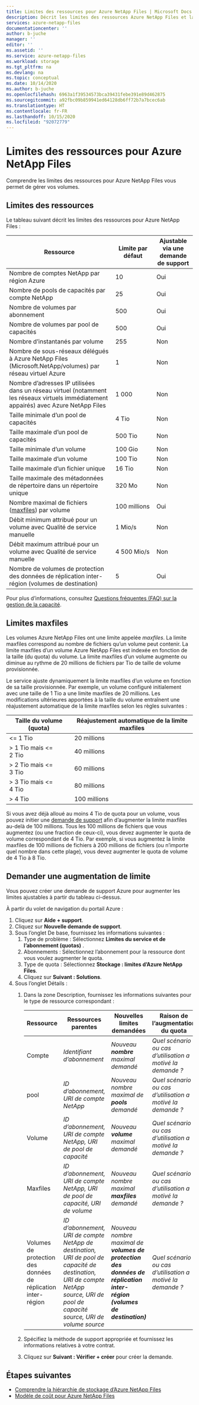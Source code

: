 ```yaml
---
title: Limites des ressources pour Azure NetApp Files | Microsoft Docs
description: Décrit les limites des ressources Azure NetApp Files et la manière de demander une augmentation de ces limites.
services: azure-netapp-files
documentationcenter: ''
author: b-juche
manager: ''
editor: ''
ms.assetid: ''
ms.service: azure-netapp-files
ms.workload: storage
ms.tgt_pltfrm: na
ms.devlang: na
ms.topic: conceptual
ms.date: 10/14/2020
ms.author: b-juche
ms.openlocfilehash: 6963a1f39534573bca39431febe391e89d462875
ms.sourcegitcommit: a92fbc09b859941ed64128db6ff72b7a7bcec6ab
ms.translationtype: HT
ms.contentlocale: fr-FR
ms.lasthandoff: 10/15/2020
ms.locfileid: "92072779"
---
```

# <a name="resource-limits-for-azure-netapp-files"></a>Limites des ressources pour Azure NetApp Files

Comprendre les limites des ressources pour Azure NetApp Files vous permet de gérer vos volumes.

## <a name="resource-limits"></a>Limites des ressources

Le tableau suivant décrit les limites des ressources pour Azure NetApp Files :

|  Ressource  |  Limite par défaut  |  Ajustable via une demande de support  |
|----------------|---------------------|--------------------------------------|
|  Nombre de comptes NetApp par région Azure   |  10    |  Oui   |
|  Nombre de pools de capacités par compte NetApp   |    25     |   Oui   |
|  Nombre de volumes par abonnement   |    500     |   Oui   |
|  Nombre de volumes par pool de capacités     |    500   |    Oui     |
|  Nombre d’instantanés par volume       |    255     |    Non        |
|  Nombre de sous-réseaux délégués à Azure NetApp Files (Microsoft.NetApp/volumes) par réseau virtuel Azure    |   1   |    Non    |
|  Nombre d’adresses IP utilisées dans un réseau virtuel (notamment les réseaux virtuels immédiatement appairés) avec Azure NetApp Files   |    1 000   |    Non   |
|  Taille minimale d’un pool de capacités   |  4 Tio     |    Non  |
|  Taille maximale d’un pool de capacités    |  500 Tio   |   Non   |
|  Taille minimale d’un volume    |    100 Gio    |    Non    |
|  Taille maximale d’un volume     |    100 Tio    |    Non    |
|  Taille maximale d’un fichier unique     |    16 Tio    |    Non    |    
|  Taille maximale des métadonnées de répertoire dans un répertoire unique      |    320 Mo    |    Non    |    
|  Nombre maximal de fichiers ([maxfiles](#maxfiles)) par volume     |    100 millions    |    Oui    |    
|  Débit minimum attribué pour un volume avec Qualité de service manuelle     |    1 Mio/s   |    Non    |    
|  Débit maximum attribué pour un volume avec Qualité de service manuelle     |    4 500 Mio/s    |    Non    |    
|  Nombre de volumes de protection des données de réplication inter-région (volumes de destination)     |    5    |    Oui    |     

Pour plus d’informations, consultez [Questions fréquentes (FAQ) sur la gestion de la capacité](azure-netapp-files-faqs.md#capacity-management-faqs).

## <a name="maxfiles-limits"></a>Limites maxfiles <a name="maxfiles"></a> 

Les volumes Azure NetApp Files ont une limite appelée *maxfiles*. La limite maxfiles correspond au nombre de fichiers qu’un volume peut contenir. La limite maxfiles d’un volume Azure NetApp Files est indexée en fonction de la taille (du quota) du volume. La limite maxfiles d’un volume augmente ou diminue au rythme de 20 millions de fichiers par Tio de taille de volume provisionnée. 

Le service ajuste dynamiquement la limite maxfiles d’un volume en fonction de sa taille provisionnée. Par exemple, un volume configuré initialement avec une taille de 1 Tio a une limite maxfiles de 20 millions. Les modifications ultérieures apportées à la taille du volume entraînent une réajustement automatique de la limite maxfiles selon les règles suivantes : 

|    Taille du volume (quota)     |  Réajustement automatique de la limite maxfiles    |
|----------------------------|-------------------|
|    <= 1 Tio                |    20 millions     |
|    > 1 Tio mais <= 2 Tio    |    40 millions     |
|    > 2 Tio mais <= 3 Tio    |    60 millions     |
|    > 3 Tio mais <= 4 Tio    |    80 millions     |
|    > 4 Tio                 |    100 millions    |

Si vous avez déjà alloué au moins 4 Tio de quota pour un volume, vous pouvez initier une [demande de support](#limit_increase) afin d’augmenter la limite maxfiles au-delà de 100 millions. Tous les 100 millions de fichiers que vous augmentez (ou une fraction de ceux-ci), vous devez augmenter le quota de volume correspondant de 4 Tio.  Par exemple, si vous augmentez la limite maxfiles de 100 millions de fichiers à 200 millions de fichiers (ou n’importe quel nombre dans cette plage), vous devez augmenter le quota de volume de 4 Tio à 8 Tio.

## <a name="request-limit-increase"></a>Demander une augmentation de limite <a name="limit_increase"></a> 

Vous pouvez créer une demande de support Azure pour augmenter les limites ajustables à partir du tableau ci-dessus. 

À partir du volet de navigation du portail Azure : 

1. Cliquez sur **Aide + support**.
2. Cliquez sur **Nouvelle demande de support**.
3. Sous l’onglet De base, fournissez les informations suivantes : 
    1. Type de problème : Sélectionnez **Limites du service et de l’abonnement (quotas)** .
    2. Abonnements : Sélectionnez l’abonnement pour la ressource dont vous voulez augmenter le quota.
    3. Type de quota : Sélectionnez **Stockage : limites d’Azure NetApp Files**.
    4. Cliquez sur **Suivant : Solutions**.
4. Sous l’onglet Détails :
    1. Dans la zone Description, fournissez les informations suivantes pour le type de ressource correspondant :

        |  Ressource  |    Ressources parentes      |    Nouvelles limites demandées     |    Raison de l’augmentation du quota       |
        |----------------|------------------------------|---------------------------------|------------------------------------------|
        |  Compte |  *Identifiant d’abonnement*   |  *Nouveau **nombre** maximal demandé*    |  *Quel scénario ou cas d’utilisation a motivé la demande ?*  |
        |  pool    |  *ID d’abonnement, URI de compte NetApp*  |  *Nouveau nombre maximal de **pools** demandé*   |  *Quel scénario ou cas d’utilisation a motivé la demande ?*  |
        |  Volume  |  *ID d’abonnement, URI de compte NetApp, URI de pool de capacité*   |  *Nouveau **volume** maximal demandé*     |  *Quel scénario ou cas d’utilisation a motivé la demande ?*  |
        |  Maxfiles  |  *ID d’abonnement, URI de compte NetApp, URI de pool de capacité, URI de volume*   |  *Nouveau nombre maximal **maxfiles** demandé*     |  *Quel scénario ou cas d’utilisation a motivé la demande ?*  |    
        |  Volumes de protection des données de réplication inter-région  |  *ID d’abonnement, URI de compte NetApp de destination, URI de pool de capacité de destination, URI de compte NetApp source, URI de pool de capacité source, URI de volume source*   |  *Nouveau nombre maximal de **volumes de protection des données de réplication inter-région (volumes de destination)***     |  *Quel scénario ou cas d’utilisation a motivé la demande ?*  |    

    2. Spécifiez la méthode de support appropriée et fournissez les informations relatives à votre contrat.

    3. Cliquez sur **Suivant : Vérifier + créer** pour créer la demande. 


## <a name="next-steps"></a>Étapes suivantes  

- [Comprendre la hiérarchie de stockage d’Azure NetApp Files](azure-netapp-files-understand-storage-hierarchy.md)
- [Modèle de coût pour Azure NetApp Files](azure-netapp-files-cost-model.md)
